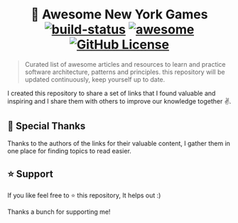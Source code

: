<p align="center">
  <h1 align="center">
   🎨 Awesome New York Games
    <br>
    <a href="https://github.com/blackpill/awesome-nyt-game/actions/workflows/ci.yml"><img alt="build-status" src="https://img.shields.io/badge/build-passing-brightgreen.svg?style=flat-square" /></a>
    <a href="https://github.com/sindresorhus/awesome" ><img alt="awesome" src="https://awesome.re/badge-flat2.svg?style=flat-square" /></a>
    <a href="https://github.com/blackpill/awesome-nyt-game/blob/main/LICENSE" ><img alt="GitHub License" src="https://img.shields.io/github/license/blackpill/awesome-nyt-game"></a>
  </h1>
</p>


> Curated list of awesome articles and resources to learn and practice software architecture, patterns and principles. this repository will be updated continuously, keep yourself up to date.

I created this repository to share a set of links that I found valuable and inspiring and I share them with others to improve our knowledge together ✌️. 

## 🙏 Special Thanks

Thanks to the authors of the links for their valuable content, I gather them in one place for finding topics to read easier.

## ⭐ Support 
If you like feel free to ⭐ this repository, It helps out :)

Thanks a bunch for supporting me!

